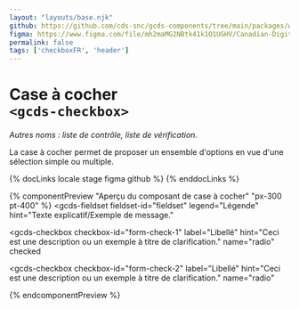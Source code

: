 ```yaml
---
layout: "layouts/base.njk"
github: https://github.com/cds-snc/gcds-components/tree/main/packages/web/src/components/gcds-checkbox
figma: https://www.figma.com/file/mh2maMG2NBtk41k1O1UGHV/Canadian-Digital-Service%E2%80%A8---GC-Design-System?node-id=2760%3A8318&t=ciEmm7GYyGAY73zZ-0
permalink: false
tags: ['checkboxFR', 'header']
---
```


# Case à cocher<br>`<gcds-checkbox>`

_Autres noms : liste de contrôle, liste de vérification._

La case à cocher permet de proposer un ensemble d'options en vue d'une sélection simple ou multiple.

{% docLinks locale stage figma github %}
{% enddocLinks %}

{% componentPreview "Aperçu du composant de case à cocher" "px-300 pt-400" %}
<gcds-fieldset
  fieldset-id="fieldset"
  legend="Légende"
  hint="Texte explicatif/Exemple de message."
>
  <gcds-checkbox
    checkbox-id="form-check-1"
    label="Libellé"
    hint="Ceci est une description ou un exemple à titre de clarification."
    name="radio"
    checked
  ></gcds-checkbox>
  <gcds-checkbox
    checkbox-id="form-check-2"
    label="Libellé"
    hint="Ceci est une description ou un exemple à titre de clarification."
    name="radio"
  ></gcds-checkbox>
</gcds-fieldset>
{% endcomponentPreview %}
